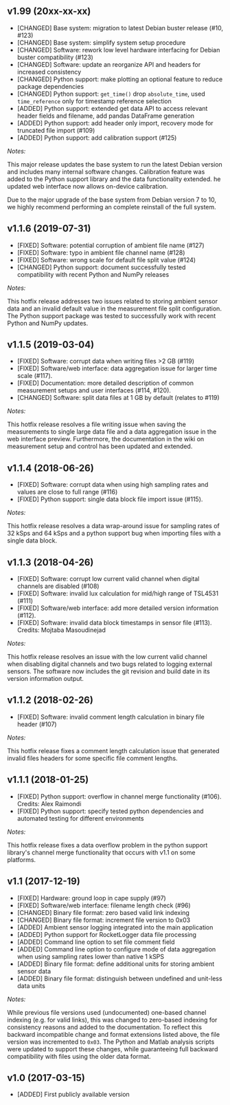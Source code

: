 

## v1.99 (20xx-xx-xx)

- [CHANGED] Base system: migration to latest Debian buster release (#10, #123)
- [CHANGED] Base system: simplify system setup procedure
- [CHANGED] Software: rework low level hardware interfacing for Debian buster compatibility (#123)
- [CHANGED] Software: update an reorganize API and headers for increased consistency
- [CHANGED] Python support: make plotting an optional feature to reduce package dependencies
- [CHANGED] Python support: `get_time()` drop `absolute_time`, used `time_reference` only for timestamp reference selection
- [ADDED] Python support: extended get data API to access relevant header fields and filename, add pandas DataFrame generation
- [ADDED] Python support: add header only import, recovery mode for truncated file import (#109)
- [ADDED] Python support: add calibration support (#125)

_Notes:_

This major release updates the base system to run the latest Debian version and includes many internal software changes.
Calibration feature was added to the Python support library and the data functionality extended. he updated web interface now allows on-device calibration.

Due to the major upgrade of the base system from Debian version 7 to 10,
we highly recommend performing an complete reinstall of the full system.


## v1.1.6 (2019-07-31)

- [FIXED] Software: potential corruption of ambient file name (#127)
- [FIXED] Software: typo in ambient file channel name (#128)
- [FIXED] Software: wrong scale for default file split value (#124)
- [CHANGED] Python support: document successfully tested compatibility with recent Python and NumPy releases

_Notes:_

This hotfix release addresses two issues related to storing ambient sensor data and an invalid default value in the measurement file split configuration. The Python support package was tested to successfully work with recent Python and NumPy updates.


## v1.1.5 (2019-03-04)

- [FIXED] Software: corrupt data when writing files >2 GB (#119)
- [FIXED] Software/web interface: data aggregation issue for larger time scale (#117).
- [FIXED] Documentation: more detailed description of common measurement setups and user interfaces (#114, #120).
- [CHANGED] Software: split data files at 1 GB by default (relates to #119)

_Notes:_

This hotfix release resolves a file writing issue when saving the measurements to single large data file and a data aggregation issue in the web interface preview. Furthermore, the documentation in the wiki on measurement setup and control has been updated and extended.


## v1.1.4 (2018-06-26)

- [FIXED] Software: corrupt data when using high sampling rates and values are close to full range (#116)
- [FIXED] Python support: single data block file import issue (#115).

_Notes:_

This hotfix release resolves a data wrap-around issue for sampling rates of 32 kSps and 64 kSps and a python support bug when importing files with a single data block.


## v1.1.3 (2018-04-26)

- [FIXED] Software: corrupt low current valid channel when digital channels are disabled (#108)
- [FIXED] Software: invalid lux calculation for mid/high range of TSL4531 (#111)
- [FIXED] Software/web interface: add more detailed version information (#112).
- [FIXED] Software: invalid data block timestamps in sensor file (#113). Credits: Mojtaba Masoudinejad

_Notes:_

This hotfix release resolves an issue with the low current valid channel when disabling digital channels and two bugs related to logging external sensors.
The software now includes the git revision and build date in its version information output.


## v1.1.2 (2018-02-26)

- [FIXED] Software: invalid comment length calculation in binary file header (#107)

_Notes:_

This hotfix release fixes a comment length calculation issue that generated invalid files headers for some specific file comment lengths.


## v1.1.1 (2018-01-25)

- [FIXED] Python support: overflow in channel merge functionality (#106). Credits: Alex Raimondi
- [FIXED] Python support: specify tested python dependencies and automated testing for different environments

_Notes:_

This hotfix release fixes a data overflow problem in the python support library's channel merge functionality that occurs with v1.1 on some platforms.


## v1.1 (2017-12-19)

- [FIXED] Hardware: ground loop in cape supply (#97)
- [FIXED] Software/web interface: filename length check (#96)
- [CHANGED] Binary file format: zero based valid link indexing
- [CHANGED] Binary file format: increment file version to 0x03
- [ADDED] Ambient sensor logging integrated into the main application
- [ADDED] Python support for RocketLogger data file processing
- [ADDED] Command line option to set file comment field
- [ADDED] Command line option to configure mode of data aggregation when using sampling rates lower than native 1 kSPS
- [ADDED] Binary file format: define additional units for storing ambient sensor data
- [ADDED] Binary file format: distinguish between undefined and unit-less data units

_Notes:_

While previous file versions used (undocumented) one-based channel indexing (e.g. for valid links), this was changed to zero-based indexing for consistency reasons and added to the documentation. To reflect this backward incompatible change and format extensions listed above, the file version was incremented to `0x03`. The Python and Matlab analysis scripts were updated to support these changes, while guaranteeing full backward compatibility with files using the older data format.


## v1.0 (2017-03-15)

- [ADDED] First publicly available version
